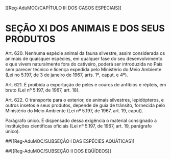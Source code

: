 [[Reg-AduMOC/CAPÍTULO III DOS CASOS ESPECIAIS]]

# SEÇÃO XI DOS ANIMAIS E DOS SEUS PRODUTOS

Art. 620. Nenhuma espécie animal da fauna silvestre, assim
considerada os animais de quaisquer espécies, em qualquer
fase do seu desenvolvimento e que vivem naturalmente fora
do cativeiro, poderá ser introduzida no País sem parecer
técnico e licença expedida pelo Ministério do Meio Ambiente
(Lei no 5.197, de 3 de janeiro de 1967, arts. 1º, caput, e 4º).

Art. 621. É proibida a exportação de peles e couros de
anfíbios e répteis, em bruto (Lei nº 5.197, de 1967, art. 18).

Art. 622. O transporte para o exterior, de animais silvestres,
lepidópteros, e outros insetos e seus produtos, depende de
guia de trânsito, fornecida pelo Ministério do Meio
Ambiente (Lei nº 5.197, de 1967, art. 19, caput).

Parágrafo único. É dispensado dessa exigência o material
consignado a instituições científicas oficiais (Lei nº 5.197, de
1967, art. 19, parágrafo único).

##[[Reg-AduMOC/SUBSEÇÃO I DAS ESPÉCIES AQUÁTICAS]]

##[[Reg-AduMOC/SUBSEÇÃO II DOS EQÜÍDEOS]]